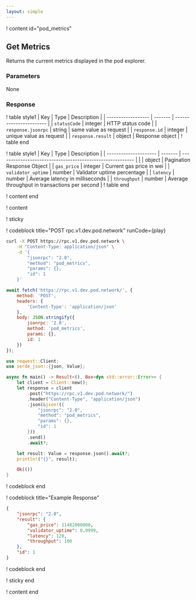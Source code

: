 ```yaml
---
layout: simple
---
```


<script>
    async function play() {
        return fetch('https://rpc.v1.dev.pod.network/', {
            method: 'POST',
            headers: {
                'Content-Type': 'application/json'
            },
            body: JSON.stringify({
                jsonrpc: '2.0',
                method: 'pod_listAccountReceipts',
                params: {
                    address: '0x13791790Bef192d14712D627f13A55c4ABEe52a4',
                    since: 0
                },
                id: 1
            })
        });
    }
</script>

! content id="pod_metrics"

## Get Metrics

Returns the current metrics displayed in the pod explorer.

### Parameters

None

### Response

! table style1
| Key                | Type    | Description             |
| ------------------ | ------- | ----------------------- |
| `statusCode`       | integer | HTTP status code        |
| `response.jsonrpc` | string  | same value as request   |
| `response.id`      | integer | unique value as request |
| `response.result`  | object  | Response object         |
! table end

! table style1
| Key                   | Type    | Description                                               |
| --------------------- | ------- | --------------------------------------------------------- |
|                   | object  | Pagination Response Object                                |
| `gas_price`        | integer | Current gas price in wei                                  |
| `validator_uptime` | number  | Validator uptime percentage                               |
| `latency`          | number  | Average latency in milliseconds                           |
| `throughput`       | number  | Average throughput in transactions per second             |
! table end

! content end

! content

! sticky

! codeblock title="POST rpc.v1.dev.pod.network" runCode={play}

```bash alias="curl"
curl -X POST https://rpc.v1.dev.pod.network \
    -H "Content-Type: application/json" \
    -d '{
        "jsonrpc": "2.0",
        "method": "pod_metrics",
        "params": {},
        "id": 1
    }'
```

```js alias="javascript"
await fetch('https://rpc.v1.dev.pod.network/', {
	method: 'POST',
	headers: {
		'Content-Type': 'application/json'
	},
	body: JSON.stringify({
		jsonrpc: '2.0',
		method: 'pod_metrics',
		params: {},
		id: 1
	})
});
```

```rust alias="rust"
use reqwest::Client;
use serde_json::{json, Value};

async fn main() -> Result<(), Box<dyn std::error::Error>> {
    let client = Client::new();
    let response = client
        .post("https://rpc.v1.dev.pod.network/")
        .header("Content-Type", "application/json")
        .json(&json!({
            "jsonrpc": "2.0",
            "method": "pod_metrics",
            "params": {},
            "id": 1
        }))
        .send()
        .await?;

    let result: Value = response.json().await?;
    println!("{}", result);

    Ok(())
}
```

! codeblock end

! codeblock title="Example Response"

```json
{
    "jsonrpc": "2.0",
    "result": {
        "gas_price": 11482000000,
        "validator_uptime": 0.9999,
        "latency": 120,
        "throughput": 100
    },
    "id": 1
}
```

! codeblock end

! sticky end

! content end
